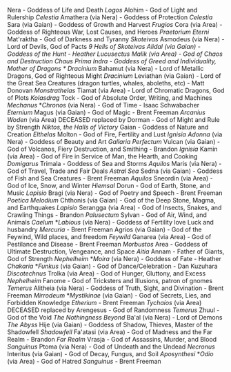 Nera - Goddess of Life and Death  *Logos*
  Alohim - God of Light and Rulership *Celestia*
    Amathera (via Nera) - Goddess of Protection *Celestia*
    Sara (via Gaian) - Goddess of Growth and Harvest *Frugios*
    Cora (via Area) - Goddess of Righteous War, Lost Causes, and Heroes *Praetorium Eterni*
  Mat'raktha - God of Darkness and Tyranny *Skoteivas*
    Asmodeus (via Nera) - Lord of Devils, God of Pacts *9 Hells of Skoteivas*
    **Alidal* (via Gaian) - Goddess of the Hunt - Heather *Lucusectus*
    Malik (via Area) - God of Chaos and Destruction *Chaus Prima*
  Indra - Goddess of Greed and Individuality, Mother of Dragons * Dracinium*
    Bahamut (via Nera) - Lord of Metallic Dragons, God of Righteous Might *Dracinium*
    Leviathan (via Gaian) - Lord of the Great Sea Creatures (dragon turtles, whales, aboleths, etc) - Matt Donovan *Monstrathelas*
    Tiamat (via Area) - Lord of Chromatic Dragons, God of Plots *Kolasdrag*
  Tock - God of Absolute Order, Writing, and Machines *Mechanus* 
    **Chronos* (via Nera) - God of Time - Isaac Schwabacher *Eternium*
    Magus (via Gaian) - God of Magic - Brent Freeman *Arcanius*
    *Woden* (via Area) DECEASED replaced by Dorman - God of Might and Rule by Strength *Niktos, the Halls of Victory*
Gaian - Goddess of Nature and Creation *Elthelas*
  Molton - God of Fire, Fertility and Lust *Ignisia*
    *Adonna* (via Nera) - Goddess of Beauty and Art *Gallaria Perfectum*
    Vulcan (via Gaian) - God of Volcanos, Fiery Destruction, and Smithing - Brandon *Ignisia*
    Kamin (via Area) - God of Fire in Service of Man, the Hearth, and Cooking *Domigarus*
  Trimala - Goddess of Sea and Storms *Aquilos*
    Maris (via Nera) - God of Travel, Trade and Fair Deals *Astral Sea*
    Sedna (via Gaian) - Goddess of Fish and Sea Creatures - Brent Freeman *Aquilos*
    Sneordin (via Area) - God of Ice, Snow, and Winter *Hiemsal*
  Dorun - God of Earth, Stone, and Music *Lapisio*
    Bragi (via Nera) - God of Poetry and Speech - Brent Freeman *Poetica Melodium*
    Chthonis (via Gaian) - God of the Deep Stone, Magma, and Earthquakes *Lapisio*
    Serangga (via Area) - God of Insects, Snakes, and Crawling Things - Brandon *Palusectum*
  Sylvan - God of Air, Wind, and Animals *Caelum*
    **Labious* (via Nera) - Goddess of Fertility love Luck and husbandry *Mercuria* - Brent Freeman
    Agrios (via Gaian) - God of the Feywind, Wild places, and freedom *Feywild*
    Ganarea (via Area) - God of Pestilance and Disease - Brent Freeman *Morbustos*
Area - Goddess of Ultimate Destruction, Vengeance, and Space *Aitia*
  Annam - Father of Giants, God of Strength *Nephelheim*
    **Moira* (via Nera) - Goddess of Fate - Heather *Chakaria*
    **Funkus* (via Gaian) - God of Dance/Celebration - Dan Kuzuhara *Discotechnus*
    Trolka (via Area) - God of Hunger, Gluttony, and Excess *Nephelheim*
  Fanome - God of Tricksters and Illusions, patron of gnomes *Temerus*
    Alitheia (via Nera) - Goddess of Truth, Sight, and Divination - Brent Freeman *Mirrodeum*
    **Mystikinae* (via Gaian) - God of Secrets, Lies, and Forbidden Knowledge *Etherium* - Brent Freeman
    *Tychaíos* (via Area) DECEASED replaced by Arengesus - God of Randomness *Temerus*
  Zhuul - God of the Void *The Nothingness Beyond*
    Ba'al (via Nera) - Lord of Demons *The Abyss*
    Hije (via Gaian) - Goddess of Shadow, Thieves, Master of the Shadowfell *Shadowfell*
    Fa'atasi (via Area) - God of Madness and the Far Realm - Brandon *Far Realm*
  Vrasja - God of Assassins, Murder, and Blood *Sanguinus*
    Ptoma (via Nera) - God of Undeath and the Undead *Necronus*
    Interitus (via Gaian) - God of Decay, Fungus, and Soil *Aposynthesi*
    **Odio* (via Area) - God of Hatred *Sanguinus* - Brent Freeman
